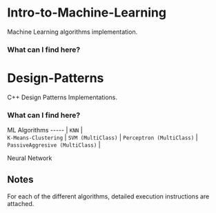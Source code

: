 # Intro-to-Machine-Learning
Machine Learning algorithms implementation.

### What can I find here?


# Design-Patterns
C++ Design Patterns Implementations.

### What can I find here?
ML Algorithms
----- |
`KNN` |  
`K-Means-Clustering` | 
`SVM (MultiClass)` |
`Perceptron (MultiClass)` | 
`PassiveAggresive (MultiClass)` | 

Neural Network

## Notes
For each of the different algorithms, detailed execution instructions are attached.

